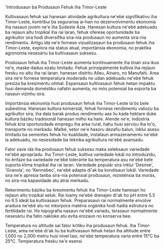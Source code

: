 'Introdusaun ba Produsaun Fehuk iha Timor-Leste

Kultivasaun fehuk sai hanesan atividade agrikultura ne'ebé signifikativu iha Timor-Leste, kontribui ba seguransa ai-han no dezenvolvimentu ekonomia iha nasaun jovem ne'e iha Sudeste Ázia. Hanesan kultura ne'ebé adekuadu ba rejiaun altu tropikal iha rai laran, fehuk oferese oportunidade ba agrikultor sira hodi diversifika sira-nia produsaun no aumenta sira-nia rendimentu. Artigu ida ne'e fornese vizualizasaun ba produsaun fehuk iha Timor-Leste, explora nia status atual, importánsia ekonomia, no praktika agronomia nesesáriu ba kultivasaun suksesu.

Produsaun fehuk iha Timor-Leste aumenta kontinuamente iha tinan sira ikus ne'e, maske dadus ezatu limitadu. Fehuk prinsipalmente kultiva iha rejiaun fresku no altu iha rai laran, hanesan distritu Aileu, Ainaro, no Manufahi. Area sira ne'e fornese temperatura moderadu no udan adekuadu ne'ebé fehuk presiza ba kresimentu otimal. Espansaun kultivasaun fehuk hetan impaktu husi demanda doméstiku nafatin aumenta, no mós potensial ba esporta ba nasaun vizinhu sira.

Importánsia ekonomia husi produsaun fehuk iha Timor-Leste la'ós bele subestima. Hanesan kultura komersiál, fehuk fornese rendimentu valiozu ba agrikultor sira, iha dala barak produs rendimentu aas liu kada hektare duke kultura báziku tradisionál hanesan milho ka hare. Alende ne'e, indústria fehuk kria oportunidade empregu iha area rural, hahu husi servisu iha to'o, transporte no merkadu. Maibé, setor ne'e hasoru dezafiu balun, inklui asesu limitadu ba sementes fehuk ho kualidade, instalaun armazenamentu ne'ebé la adekuadu, no nesesidade ba teknika agrikultura ne'ebé avansadu.

Fator xave ida iha produsaun fehuk suksesu maka seleksaun variedade ne'ebé apropriadu. Iha Timor-Leste, kultiva variedade lokál no introduzidu, ho énfaze ba variedade ne'ebé tolerante ba temperatura asu ne'ebé bele suporta klima tropikal iha rai laran. Variedade populár sira inklui 'Desiree', 'Granola', no 'Kennebec', ne'ebé adapta di'ak ba kondisaun lokál. Variedade sira ne'e apresia tanba sira-nia potensial produsaun, rezisténsia ba moras, no sira-nia kapasidade atu atrai merkadu.

Rekerimentu báziku ba kresimentu fehuk iha Timor-Leste hanesan ho rejiaun altu tropikal seluk. Rai loamy ne'ebé drenajen di'ak ho pH entre 5.5 no 6.5 ideál ba kultivasaun fehuk. Preparasaun rai normalmente envolve aradura ne'ebé atu no inkorpora matéria orgánika hodi hadia estrutura no fertilidade rai. Ho topografia nasaun ne'ebé variadu, terasaun normalmente nesesáriu iha fatin nakloke atu evita erozaun no konserva bee.

Temperatura no altitude sai fator kritiku iha produsaun fehuk. Iha Timor-Leste, area ne'ebé di'ak liu ba kultivasaun fehuk hetan iha altitude entre 1,000 no 2,000 metru husi nivel tasi, ne'ebé temperatura varia entre 15°C ba 25°C. Temperatura fresku ne'e esensi